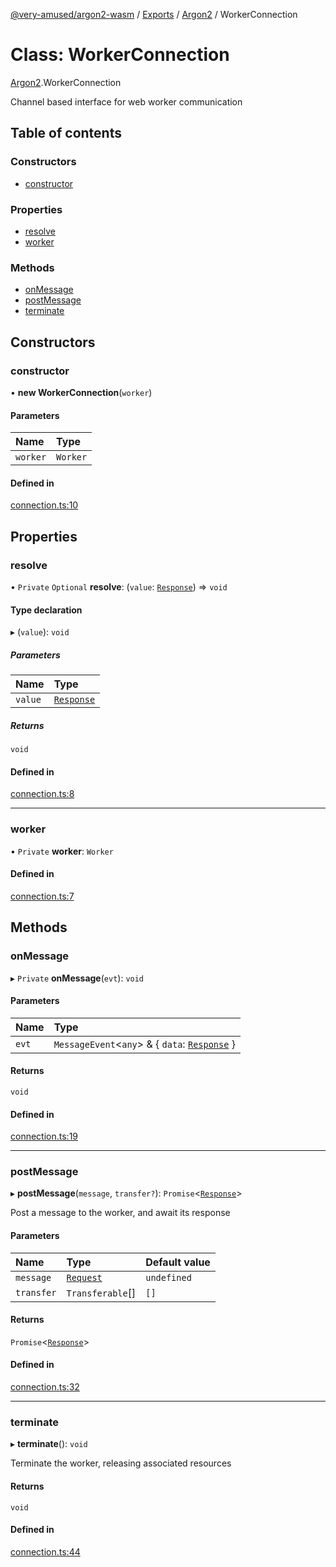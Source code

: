 [@very-amused/argon2-wasm](../README.md) / [Exports](../modules.md) / [Argon2](../modules/Argon2.md) / WorkerConnection

# Class: WorkerConnection

[Argon2](../modules/Argon2.md).WorkerConnection

Channel based interface for web worker communication

## Table of contents

### Constructors

- [constructor](Argon2.WorkerConnection.md#constructor)

### Properties

- [resolve](Argon2.WorkerConnection.md#resolve)
- [worker](Argon2.WorkerConnection.md#worker)

### Methods

- [onMessage](Argon2.WorkerConnection.md#onmessage)
- [postMessage](Argon2.WorkerConnection.md#postmessage)
- [terminate](Argon2.WorkerConnection.md#terminate)

## Constructors

### constructor

• **new WorkerConnection**(`worker`)

#### Parameters

| Name | Type |
| :------ | :------ |
| `worker` | `Worker` |

#### Defined in

[connection.ts:10](https://github.com/very-amused/argon2-wasm/blob/bdc7c7a/src/connection.ts#L10)

## Properties

### resolve

• `Private` `Optional` **resolve**: (`value`: [`Response`](../interfaces/Argon2.Response.md)) => `void`

#### Type declaration

▸ (`value`): `void`

##### Parameters

| Name | Type |
| :------ | :------ |
| `value` | [`Response`](../interfaces/Argon2.Response.md) |

##### Returns

`void`

#### Defined in

[connection.ts:8](https://github.com/very-amused/argon2-wasm/blob/bdc7c7a/src/connection.ts#L8)

___

### worker

• `Private` **worker**: `Worker`

#### Defined in

[connection.ts:7](https://github.com/very-amused/argon2-wasm/blob/bdc7c7a/src/connection.ts#L7)

## Methods

### onMessage

▸ `Private` **onMessage**(`evt`): `void`

#### Parameters

| Name | Type |
| :------ | :------ |
| `evt` | `MessageEvent`<`any`\> & { `data`: [`Response`](../interfaces/Argon2.Response.md)  } |

#### Returns

`void`

#### Defined in

[connection.ts:19](https://github.com/very-amused/argon2-wasm/blob/bdc7c7a/src/connection.ts#L19)

___

### postMessage

▸ **postMessage**(`message`, `transfer?`): `Promise`<[`Response`](../interfaces/Argon2.Response.md)\>

Post a message to the worker, and await its response

#### Parameters

| Name | Type | Default value |
| :------ | :------ | :------ |
| `message` | [`Request`](../interfaces/Argon2.Request.md) | `undefined` |
| `transfer` | `Transferable`[] | `[]` |

#### Returns

`Promise`<[`Response`](../interfaces/Argon2.Response.md)\>

#### Defined in

[connection.ts:32](https://github.com/very-amused/argon2-wasm/blob/bdc7c7a/src/connection.ts#L32)

___

### terminate

▸ **terminate**(): `void`

Terminate the worker, releasing associated resources

#### Returns

`void`

#### Defined in

[connection.ts:44](https://github.com/very-amused/argon2-wasm/blob/bdc7c7a/src/connection.ts#L44)
